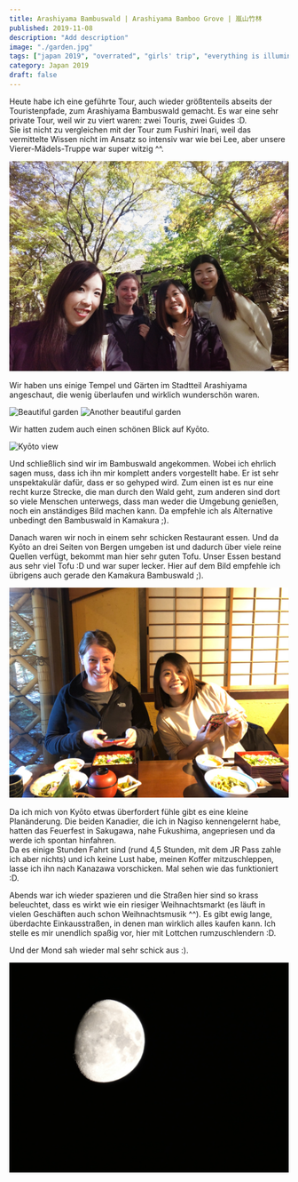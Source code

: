 ```yaml
---
title: Arashiyama Bambuswald | Arashiyama Bamboo Grove | 嵐山竹林
published: 2019-11-08
description: "Add description"
image: "./garden.jpg"
tags: ["japan 2019", "overrated", "girls' trip", "everything is illuminated"]
category: Japan 2019
draft: false
---
```


Heute habe ich eine geführte Tour, auch wieder größtenteils abseits der Touristenpfade, zum Arashiyama Bambuswald gemacht. Es war eine sehr private Tour, weil wir zu viert waren: zwei Touris, zwei Guides :D.  
Sie ist nicht zu vergleichen mit der Tour zum Fushiri Inari, weil das vermittelte Wissen nicht im Ansatz so intensiv war wie bei Lee, aber unsere Vierer-Mädels-Truppe war super witzig ^^.

![Girls' trip](./girls.jpeg)

Wir haben uns einige Tempel und Gärten im Stadtteil Arashiyama angeschaut, die wenig überlaufen und wirklich wunderschön waren. 

![Beautiful garden](./garden.jpg)
![Another beautiful garden](./more_garden.jpg)

Wir hatten zudem auch einen schönen Blick auf Kyōto.

![Kyōto view](./kyoto.jpg)

Und schließlich sind wir im Bambuswald angekommen. Wobei ich ehrlich sagen muss, dass ich ihn mir komplett anders vorgestellt habe. Er ist sehr unspektakulär dafür, dass er so gehyped wird. Zum einen ist es nur eine recht kurze Strecke, die man durch den Wald geht, zum anderen sind dort so viele Menschen unterwegs, dass man weder die Umgebung genießen, noch ein anständiges Bild machen kann. Da empfehle ich als Alternative unbedingt den Bambuswald in Kamakura ;).  

Danach waren wir noch in einem sehr schicken Restaurant essen. Und da Kyōto an drei Seiten von Bergen umgeben ist und dadurch über viele reine Quellen verfügt, bekommt man hier sehr guten Tofu. Unser Essen bestand aus sehr viel Tofu :D und war super lecker. Hier auf dem Bild empfehle ich übrigens auch gerade den Kamakura Bambuswald ;).

![Look at the food!](./smartphones.jpeg)

Da ich mich von Kyōto etwas überfordert fühle gibt es eine kleine Planänderung. Die beiden Kanadier, die ich in Nagiso kennengelernt habe, hatten das Feuerfest in Sakugawa, nahe Fukushima, angepriesen und da werde ich spontan hinfahren.  
Da es einige Stunden Fahrt sind (rund 4,5 Stunden, mit dem JR Pass zahle ich aber nichts) und ich keine Lust habe, meinen Koffer mitzuschleppen, lasse ich ihn nach Kanazawa vorschicken. Mal sehen wie das funktioniert :D. 

Abends war ich wieder spazieren und die Straßen hier sind so krass beleuchtet, dass es wirkt wie ein riesiger Weihnachtsmarkt (es läuft in vielen Geschäften auch schon Weihnachtsmusik ^^). Es gibt ewig lange, überdachte Einkausstraßen, in denen man wirklich alles kaufen kann. Ich stelle es mir unendlich spaßig vor, hier mit Lottchen rumzuschlendern :D. 

Und der Mond sah wieder mal sehr schick aus :).

![The bright side of the moon](./moon.jpg)